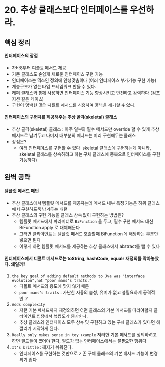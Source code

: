 # 20. 추상 클래스보다 인터페이스를 우선하라.
## 핵심 정리
#### 인터페이스의 장점
 * 자바8부터 디폴트 메서드 제공
 * 기존 클래스도 손쉽게 새로운 인터페이스 구현 가능
 * 인터페이스는 믹스인 정의에 안성맞춤이다 (여러 인터페이스 부가기능 구현 가능)
 * 계층구조가 없는 타입 프레임워크 만들 수 있다.
 * 래퍼 클래스와 함께 사용하면 인터페이스 기능 향상시키고 안전하고 강력하다 (컴포지션 같은 케이스)
 * 구현이 명백한 것은 디폴트 메서드를 사용하여 중복을 제거할 수 있다.

#### 인터페이스의 구현체를 제공해주는 추상 골격(skeletal) 클래스
 * 추상 골격(skeletal) 클래스 : 아주 일부의 필수 메서드만 override 할 수 있게 추상 메서드로 남겨두고 나머지 대부분의 메서드는 미리 구현해두는 클래스
 * 장점은?
   * 여러 인터페이스를 구현할 수 있다 (skeletal 클래스에 구현하는게 아니라, skeletal 클래스를 상속하려고 하는 구체 클래스에 중복으로 인터페이스를 구현 가능하다)


## 완벽 공략
#### 템플릿 메서드 패턴
 * 추상 클래스에서 템플릿 메서드를 제공하는데 메서드 내부 특정 기능은 하위 클래스에서 구현하도록 남겨두는 패턴
 * 추상 클래스의 구현 기능을 클래스 상속 없이 구현하는 방법은?
    *  템플릿 메서드에서 파라미터로 `BiFunction` 을 두고, 필수 구현 메서드 대신 BiFunction.apply 로 대체해둔다
    *  그러면 클라이언트는 템플릿 메서드 호출할때 BiFunction 에 해당하는 부분만 넣으면 된다
    *  이렇게 하면 템플릿 메서드를 제공하는 추상 클래스에서 abstract를 뺄 수 있다

#### 인터페이스에서 디폴트 메서드로는 toString, hashCode, equals 재정의를 막아놓았다. 왜일까?

 1. `the key goal of adding default methods to Jva was "interface evolution",not "poor mans's traits."`
    * 디폴트 메서드의 용도에 맞지 않기 때문
    * `poor mans's traits` : 가난한 자들의 습성, 유머가 없고 불필요하게 공격적인..?
 2. `Adds complexity`     
    * 저런 기본 메서드까지 재정의하면 어떤 클래스의 기본 메서드를 따라야할지 클라이언트 입장에서 복잡도가 증가한다.
    * 추상 클래스와 인터페이스 모두 상속 및 구현하고 있는 구체 클래스가 있다면 헤깔리기 시작하게 된다.
 3. `Really only makes sense in toy example` 저러한 기본 메서드를 정의하려고 하면 필드들이 있어야 한다, 필드가 없는 인터페이스에서는 불필요한 행위다
 4. `It's brittle` : 깨지기 쉬워진다.
    * 인터페이스를 구현하는 것만으로 기존 구체 클래스의 기본 메서드 기능이 변경되기 쉽다  


